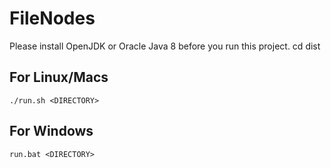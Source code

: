 # FileNodes
Please install OpenJDK or Oracle Java 8 before you run this project.
	cd dist
## For Linux/Macs
	./run.sh <DIRECTORY>
## For Windows
	run.bat <DIRECTORY>
